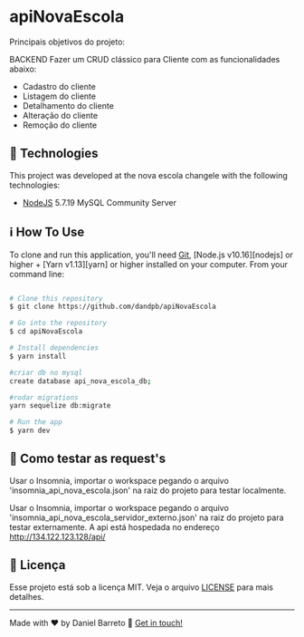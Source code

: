 # apiNovaEscola

Principais objetivos do projeto:

BACKEND
Fazer um CRUD clássico para Cliente com as funcionalidades abaixo:
- Cadastro do cliente
- Listagem do cliente
- Detalhamento do cliente
- Alteração do cliente
- Remoção do cliente


## :rocket: Technologies

This project was developed at the nova escola changele with the following technologies:

-  [NodeJS](https://nodejs.org/)
5.7.19 MySQL Community Server

## :information_source: How To Use

To clone and run this application, you'll need [Git](https://git-scm.com), [Node.js v10.16][nodejs] or higher + [Yarn v1.13][yarn] or higher installed on your computer. From your command line:

```bash

# Clone this repository
$ git clone https://github.com/dandpb/apiNovaEscola

# Go into the repository
$ cd apiNovaEscola

# Install dependencies
$ yarn install

#criar db no mysql
create database api_nova_escola_db;

#rodar migrations
yarn sequelize db:migrate

# Run the app
$ yarn dev

```
## :memo: Como testar as request's
Usar o Insomnia, importar o workspace pegando o arquivo 'insomnia_api_nova_escola.json' na raiz do projeto para testar localmente.

Usar o Insomnia, importar o workspace pegando o arquivo 'insomnia_api_nova_escola_servidor_externo.json' na raiz do projeto para testar externamente. A api está hospedada no endereço http://134.122.123.128/api/



## :memo: Licença

Esse projeto está sob a licença MIT. Veja o arquivo [LICENSE](LICENSE.md) para mais detalhes.

---

Made with ♥ by Daniel Barreto :wave: [Get in touch!](https://www.linkedin.com/in/daniel-barreto-65055a34/)
